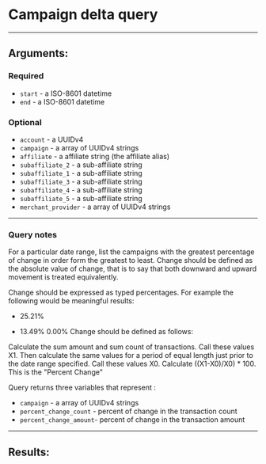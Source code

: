 # Campaign delta query

____

## Arguments:

### Required
* `start` - a ISO-8601 datetime
* `end` - a ISO-8601 datetime

### Optional
* `account` - a UUIDv4
* `campaign` -  a array of UUIDv4 strings
* `affiliate` -  a affiliate string (the affiliate alias)
* `subaffiliate_2` -  a sub-affiliate string
* `subaffiliate_1` -  a sub-affiliate string
* `subaffiliate_3` -  a sub-affiliate string
* `subaffiliate_4` -  a sub-affiliate string
* `subaffiliate_5` -  a sub-affiliate string
* `merchant_provider` -  a array of UUIDv4 strings

---
### Query notes

For a particular date range, list the campaigns with the greatest percentage of change in order form the greatest to least.
Change should be defined as the absolute value of change, that is to say that both downward and upward movement is treated equivalently.

Change should be expressed as typed percentages. For example the following would be meaningful results:

+ 25.21%
- 13.49%
0.00%
Change should be defined as follows:

Calculate the sum amount and sum count of transactions. Call these values X1.
Then calculate the same values for a period of equal length just prior to the date range specified.
Call these values X0.
Calculate ((X1-X0)/X0) * 100. This is the "Percent Change"


Query returns three variables that represent :
* `campaign` -  a array of UUIDv4 strings
* `percent_change_count` - percent of change in the transaction count
* `percent_change_amount`- percent of change in the transaction amount

---
## Results:

```
```
